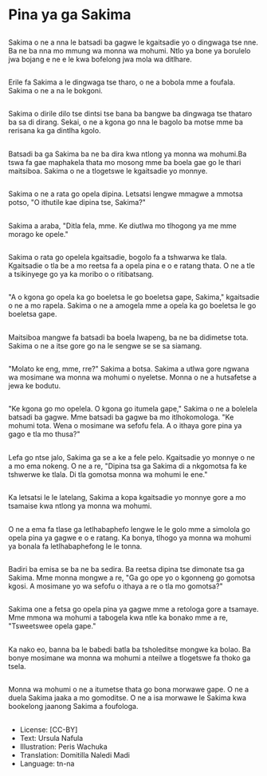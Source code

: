 # Pina ya ga Sakima

##
Sakima o ne a nna le batsadi ba gagwe le kgaitsadie yo o dingwaga tse nne. Ba ne ba nna mo mmung wa monna wa mohumi. Ntlo ya bone ya borulelo jwa bojang e ne e le kwa bofelong jwa mola wa ditlhare.

##
Erile fa Sakima a le dingwaga tse tharo, o ne a bobola mme a foufala. Sakima o ne a na le bokgoni.

##
Sakima o dirile dilo tse dintsi tse bana ba bangwe ba dingwaga tse thataro ba sa di dirang. Sekai, o ne a kgona go nna le bagolo ba motse mme ba rerisana ka ga dintlha kgolo.

##
Batsadi ba ga Sakima ba ne ba dira kwa ntlong ya monna wa mohumi.Ba tswa fa gae maphakela thata mo mosong mme ba boela gae go le thari maitsiboa. Sakima o ne a tlogetswe le kgaitsadie yo monnye.

##
Sakima o ne a rata go opela dipina. Letsatsi lengwe mmagwe a mmotsa potso, "O ithutile kae dipina tse, Sakima?"

##
Sakima a araba, "Ditla fela, mme. Ke diutlwa mo tlhogong ya me mme morago ke opele."

##
Sakima o rata go opelela kgaitsadie, bogolo fa a tshwarwa ke tlala. Kgaitsadie o tla be a mo reetsa fa a opela pina e o e ratang thata. O ne a tle a tsikinyege go ya ka moribo o o ritibatsang.

##
"A o kgona go opela ka go boeletsa le go boeletsa gape, Sakima," kgaitsadie o ne a mo rapela. Sakima o ne a amogela mme a opela ka go boeletsa le go boeletsa gape.

##
Maitsiboa mangwe fa batsadi ba boela lwapeng, ba ne ba didimetse tota. Sakima o ne a itse gore go na le sengwe se se sa siamang.

##
"Molato ke eng, mme, rre?" Sakima a botsa. Sakima a utlwa gore ngwana wa mosimane wa monna wa mohumi o nyeletse. Monna o ne a hutsafetse a jewa ke bodutu.

##
"Ke kgona go mo opelela. O kgona go itumela gape," Sakima o ne a bolelela batsadi ba gagwe. Mme batsadi ba gagwe ba mo itlhokomologa. "Ke mohumi tota. Wena o mosimane wa sefofu fela. A o ithaya gore pina ya gago e tla mo thusa?"

##
Lefa go ntse jalo, Sakima ga se a ke a fele pelo. Kgaitsadie yo monnye o ne a mo ema nokeng. O ne a re, "Dipina tsa ga Sakima di a nkgomotsa fa ke tshwerwe ke tlala. Di tla gomotsa monna wa mohumi le ene."

##
Ka letsatsi le le latelang, Sakima a kopa kgaitsadie yo monnye gore a mo tsamaise kwa ntlong ya monna wa mohumi.

##
O ne a ema fa tlase ga letlhabaphefo lengwe le le golo mme a simolola go opela pina ya gagwe e o e ratang. Ka bonya, tlhogo ya monna wa mohumi ya bonala fa letlhabaphefong le le tonna.

##
Badiri ba emisa se ba ne ba sedira. Ba reetsa dipina tse dimonate tsa ga Sakima. Mme monna mongwe a re, "Ga go ope yo o kgonneng go gomotsa kgosi. A mosimane yo wa sefofu o ithaya a re o tla mo gomotsa?"

##
Sakima one a fetsa go opela pina ya gagwe mme a retologa gore a tsamaye. Mme mmona wa mohumi a tabogela kwa ntle ka bonako mme a re, "Tsweetswee opela gape."

##
Ka nako eo, banna ba le babedi batla ba tsholeditse mongwe ka bolao. Ba bonye mosimane wa monna wa mohumi a nteilwe a tlogetswe fa thoko ga tsela.

##
Monna wa mohumi o ne a itumetse thata go bona morwawe gape. O ne a duela Sakima jaaka a mo gomoditse. O ne a isa morwawe le Sakima kwa bookelong jaanong Sakima a foufologa.

##
* License: [CC-BY]
* Text: Ursula Nafula
* Illustration: Peris Wachuka
* Translation: Domitilla Naledi Madi
* Language: tn-na
